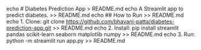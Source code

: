 echo # Diabetes Prediction App > README.md
echo A Streamlit app to predict diabetes. >> README.md
echo ## How to Run >> README.md
echo 1. Clone: git clone https://github.com/bhavani-patta/diabetes-prediction-app.git >> README.md
echo 2. Install: pip install streamlit pandas scikit-learn seaborn matplotlib numpy >> README.md
echo 3. Run: python -m streamlit run app.py >> README.md
